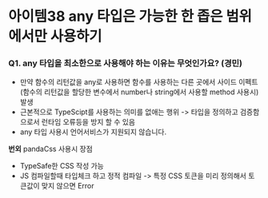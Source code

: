 # 아이템38 any 타입은 가능한 한 좁은 범위에서만 사용하기

### Q1. any 타입을 최소한으로 사용해야 하는 이유는 무엇인가요? (경민)
- 만약 함수의 리턴값을 any로 사용하면 함수를 사용하는 다른 곳에서 사이드 이펙트(함수의 리턴값을 할당한 변수에서 number나 string에서 사용할 method 사용시) 발생
- 근본적으로 TypeScipt를 사용하는 의미를 없애는 행위 -> 타입을 정의하고 검증함으로서 런타임 오류등을 방지 할 수 있음
- any 타입 사용시 언어서비스가 지원되지 않습니다.

**번외**
pandaCss 사용시 장점
- TypeSafe한 CSS 작성 가능
- JS 컴파일할때 타입체크 하고 정적 컴파일 -> 특정 CSS 토큰을 미리 정의해서 토큰값이 맞지 않으면 Error 
